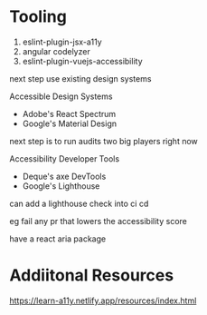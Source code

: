 # Tooling

1. eslint-plugin-jsx-a11y
2. angular codelyzer
3. eslint-plugin-vuejs-accessibility

next step use existing design systems 


Accessible Design Systems
- Adobe's React Spectrum
- Google's Material Design


next step is to run audits 
two big players right now

Accessibility Developer Tools
- Deque's axe DevTools
- Google's Lighthouse


can add a lighthouse check into ci cd

eg fail any pr that lowers the accessibility score

have a react aria package 

# Addiitonal Resources

https://learn-a11y.netlify.app/resources/index.html 